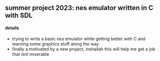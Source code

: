 ## summer project 2023: nes emulator written in C with SDL

#### details

* trying to write a basic nes emulator while getting better with C and learning some graphics stuff along the way
* finally a motivated by a new project, inshallah this will help me get a job that isnt miserable
